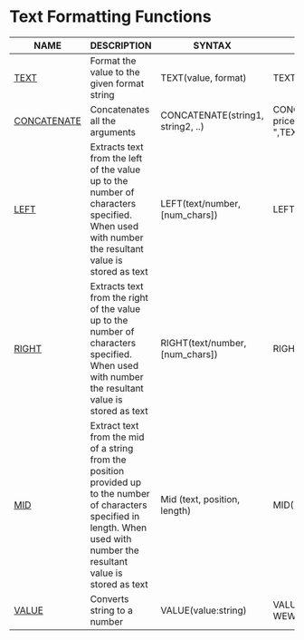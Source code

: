 # Text Formatting Functions

<table><thead><tr><th>NAME</th><th>DESCRIPTION</th><th data-hidden>SYNTAX</th><th data-hidden>EXAMPLE</th><th data-hidden>EXPLANATION</th></tr></thead><tbody><tr><td><a href="text-formatting-functions/text.md">TEXT</a></td><td>Format the value to the given format string</td><td>TEXT(value, format)</td><td>TEXT(6000,"$###,###.00")</td><td>Will return $6,000</td></tr><tr><td><a href="text-formatting-functions/concatenate.md">CONCATENATE</a></td><td>Concatenates all the arguments</td><td>CONCATENATE(string1, string2, ..)</td><td>CONCATENATE("Today's price is ",TEXT(6000,"$###,###.00"))</td><td>Will return "Today's price is $6,000</td></tr><tr><td><a href="text-formatting-functions/left.md">LEFT</a></td><td>Extracts text from the left of the value up to the number of characters specified. When used with number the resultant value is stored as text</td><td>LEFT(text/number, [num_chars])</td><td>LEFT([Full Name],4)</td><td>When field Full Name has values such as Johny Rivers, this will return John</td></tr><tr><td><a href="text-formatting-functions/right.md">RIGHT</a></td><td>Extracts text from the right of the value up to the number of characters specified. When used with number the resultant value is stored as text</td><td>RIGHT(text/number, [num_chars])</td><td>RIGHT([Full Name],6)</td><td>When field Full Name has values such as Johny Rivers, this will return Rivers</td></tr><tr><td><a href="text-formatting-functions/mid.md">MID</a></td><td>Extract text from the mid of a string from the position provided up to the number of characters specified in length. When used with number the resultant value is stored as text</td><td>Mid (text, position, length)</td><td>MID([Full Name],0,7)</td><td>When field Full Name has values such as Johny Rivers, this will return Johny R</td></tr><tr><td><a href="text-formatting-functions/value.md">VALUE</a></td><td>Converts string to a number</td><td>VALUE(value:string)</td><td>VALUE(MID”ABC-123-WEW”,5,3))</td><td>Returns “123” as number</td></tr></tbody></table>

